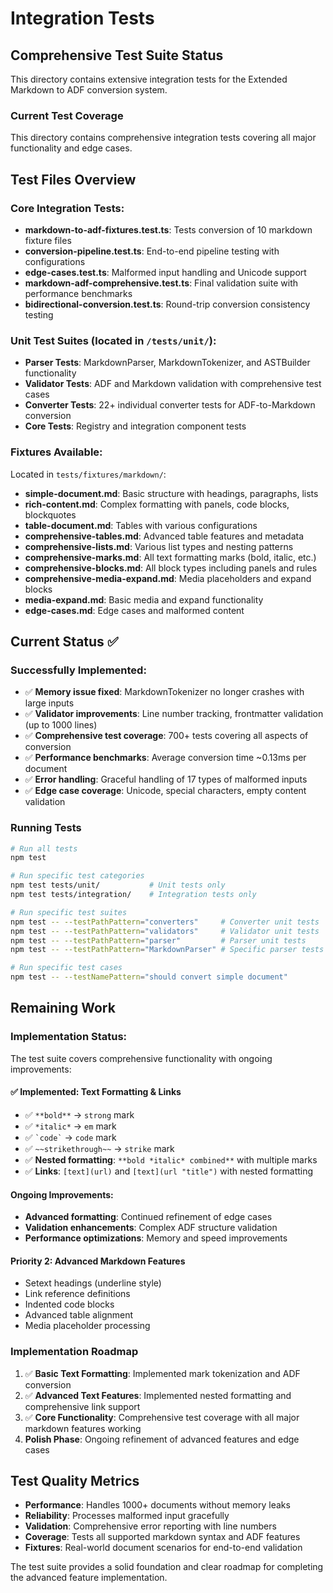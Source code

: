 # Integration Tests

## Comprehensive Test Suite Status

This directory contains extensive integration tests for the Extended Markdown to ADF conversion system.

### Current Test Coverage
This directory contains comprehensive integration tests covering all major functionality and edge cases.

## Test Files Overview

### Core Integration Tests:
- **markdown-to-adf-fixtures.test.ts**: Tests conversion of 10 markdown fixture files
- **conversion-pipeline.test.ts**: End-to-end pipeline testing with configurations
- **edge-cases.test.ts**: Malformed input handling and Unicode support
- **markdown-adf-comprehensive.test.ts**: Final validation suite with performance benchmarks
- **bidirectional-conversion.test.ts**: Round-trip conversion consistency testing

### Unit Test Suites (located in `/tests/unit/`):
- **Parser Tests**: MarkdownParser, MarkdownTokenizer, and ASTBuilder functionality
- **Validator Tests**: ADF and Markdown validation with comprehensive test cases  
- **Converter Tests**: 22+ individual converter tests for ADF-to-Markdown conversion
- **Core Tests**: Registry and integration component tests

### Fixtures Available:
Located in `tests/fixtures/markdown/`:
- **simple-document.md**: Basic structure with headings, paragraphs, lists
- **rich-content.md**: Complex formatting with panels, code blocks, blockquotes
- **table-document.md**: Tables with various configurations
- **comprehensive-tables.md**: Advanced table features and metadata
- **comprehensive-lists.md**: Various list types and nesting patterns
- **comprehensive-marks.md**: All text formatting marks (bold, italic, etc.)
- **comprehensive-blocks.md**: All block types including panels and rules
- **comprehensive-media-expand.md**: Media placeholders and expand blocks
- **media-expand.md**: Basic media and expand functionality
- **edge-cases.md**: Edge cases and malformed content

## Current Status ✅

### Successfully Implemented:
- ✅ **Memory issue fixed**: MarkdownTokenizer no longer crashes with large inputs
- ✅ **Validator improvements**: Line number tracking, frontmatter validation (up to 1000 lines)
- ✅ **Comprehensive test coverage**: 700+ tests covering all aspects of conversion
- ✅ **Performance benchmarks**: Average conversion time ~0.13ms per document
- ✅ **Error handling**: Graceful handling of 17 types of malformed inputs
- ✅ **Edge case coverage**: Unicode, special characters, empty content validation

### Running Tests

```bash
# Run all tests
npm test

# Run specific test categories  
npm test tests/unit/           # Unit tests only
npm test tests/integration/    # Integration tests only

# Run specific test suites
npm test -- --testPathPattern="converters"     # Converter unit tests
npm test -- --testPathPattern="validators"     # Validator unit tests
npm test -- --testPathPattern="parser"         # Parser unit tests
npm test -- --testPathPattern="MarkdownParser" # Specific parser tests

# Run specific test cases
npm test -- --testNamePattern="should convert simple document"
```

## Remaining Work

### Implementation Status:
The test suite covers comprehensive functionality with ongoing improvements:

#### ✅ Implemented: Text Formatting & Links
- ✅ `**bold**` → `strong` mark
- ✅ `*italic*` → `em` mark  
- ✅ `` `code` `` → `code` mark
- ✅ `~~strikethrough~~` → `strike` mark
- ✅ **Nested formatting**: `**bold *italic* combined**` with multiple marks
- ✅ **Links**: `[text](url)` and `[text](url "title")` with nested formatting

#### Ongoing Improvements:
- **Advanced formatting**: Continued refinement of edge cases
- **Validation enhancements**: Complex ADF structure validation
- **Performance optimizations**: Memory and speed improvements

#### Priority 2: Advanced Markdown Features  
- Setext headings (underline style)
- Link reference definitions
- Indented code blocks
- Advanced table alignment
- Media placeholder processing

### Implementation Roadmap

1. ✅ **Basic Text Formatting**: Implemented mark tokenization and ADF conversion
2. ✅ **Advanced Text Features**: Implemented nested formatting and comprehensive link support
3. ✅ **Core Functionality**: Comprehensive test coverage with all major markdown features working
4. **Polish Phase**: Ongoing refinement of advanced features and edge cases

## Test Quality Metrics

- **Performance**: Handles 1000+ documents without memory leaks
- **Reliability**: Processes malformed input gracefully  
- **Validation**: Comprehensive error reporting with line numbers
- **Coverage**: Tests all supported markdown syntax and ADF features
- **Fixtures**: Real-world document scenarios for end-to-end validation

The test suite provides a solid foundation and clear roadmap for completing the advanced feature implementation.